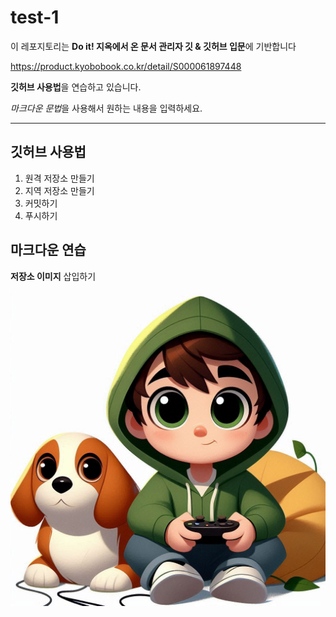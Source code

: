 # test-1

이 레포지토리는 **Do it! 지옥에서 온 문서 관리자 깃 & 깃허브 입문**에 기반합니다

<https://product.kyobobook.co.kr/detail/S000061897448>

**깃허브 사용법**을 연습하고 있습니다.

*마크다운 문법*을 사용해서 원하는 내용을 입력하세요.

---

## 깃허브 사용법

1. 원격 저장소 만들기
2. 지역 저장소 만들기
3. 커밋하기
4. 푸시하기

## 마크다운 연습

**저장소 이미지** 삽입하기

![프로필 이미지](./_67e40c46-0acb-4179-98a0-bdca27620355.jpg)
